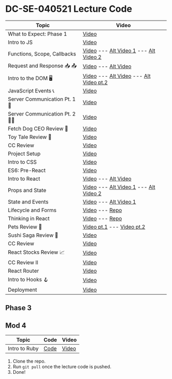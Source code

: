 # DC-SE-040521 Lecture Code

| Topic            | Video                |
| -----            | -----                |
| What to Expect: Phase 1| [Video](https://youtu.be/GTrXWVfTCGA) |
| Intro to JS | [Video](https://youtu.be/XgqZwkGgcjY) |
| Functions, Scope, Callbacks | [Video](https://youtu.be/Asi0A1Emx6w) --- [Alt Video 1](https://youtu.be/HrjzsI7qM78) --- [Alt Video 2](https://youtu.be/CfnXl0Z4yfM)|
| Request and Response 📥 📤| [Video](https://youtu.be/5HOj77pZ8dM) --- [Alt Video](https://youtu.be/GEP8Z_MHZCs)|
| Intro to the DOM 🖥| [Video](https://youtu.be/R_-dZZyaZ8Q) --- [Alt Video](https://youtu.be/FGI0B-sYtRA) ---  [Alt Video pt.2](https://youtu.be/XEOIjTf3fvk)|
| JavaScript Events 📞 | [Video](https://youtu.be/jI5ZiJO7iac)|
| Server Communication Pt. 1 🎾 | [Video](https://youtu.be/3kv4PfXWkWM)|
| Server Communication Pt. 2 🎾🎾  | [Video](https://youtu.be/kVDtSpJtIq0)|
| Fetch Dog CEO Review 🐶 | [Video](https://youtu.be/tyWp3ZQyD2g)|
| Toy Tale Review 🧸 | [Video](https://youtu.be/Cfv51CS3eSs)|
| CC Review | [Video](https://youtu.be/SKyJPWAXZag)|
| Project Setup | [Video](https://youtu.be/--nl66VaC5s)|
| Intro to CSS | [Video](https://youtu.be/FbUuvKaTWCI)|
| ES6: Pre-React | [Video](https://youtu.be/VCEtBqPoA6s)|
| Intro to React | [Video](https://youtu.be/ugbY_Ic1BCs) --- [Alt Video](https://youtu.be/vIEggHqd5Wo)|
| Props and State | [Video](https://youtu.be/1z1BZVv19Zw) --- [Alt Video 1](https://youtu.be/YNUgs9eKR0M) --- [Alt Video 2](https://youtu.be/OR5wBua3748)|
| State and Events | [Video](https://youtu.be/m6-sDPF5hHA) --- [Alt Video 1](https://youtu.be/OR5wBua3748)|
| Lifecycle and Forms | [Video](https://youtu.be/JQ3q0jA_uzY) --- [Repo](https://github.com/adamwjo/lifecycle-forms-code-along)|
| Thinking in React | [Video](https://youtu.be/gdegAZWGCKM) --- [Repo](https://github.com/adamwjo/thinking-in-react-code-along)|
| Pets Review 🐶 | [Video pt.1](https://youtu.be/iWtERn8UFXA) --- [Video pt.2](https://youtu.be/t48nyFGzGTg) |
| Sushi Saga Review 🍣 | [Video](https://youtu.be/XiH_XJ8TGYU)|
| CC Review | [Video](https://youtu.be/2XCxNWOTDLc)|
| React Stocks Review 📈 | [Video](https://youtu.be/iATLqkXeBKM)|
| CC Review II | [Video](https://youtu.be/cRRNuSQLFjI)|
| React Router | [Video](https://youtu.be/pmKgKSq4mxU)|
| Intro to Hooks 🪝 | [Video](https://youtu.be/mDVV4wKDh1Q)|
| Deployment | [Video](https://youtu.be/zrebv5fl4bQ)|


## Phase 3
## Mod 4
| Topic            | Code                | Video                
| -----            | ----                | -----               
| Intro to Ruby| [Code](https://github.com/learn-co-students/DC-SE-040521/tree/main/20-intro-to-ruby) | [Video](https://youtu.be/_HrNOAaeZaQ) |








1. Clone the repo.
2. Run `git pull` once the lecture code is pushed.
3. Done!
